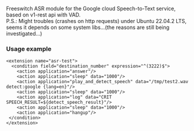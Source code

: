 <p>
  Freeswitch ASR module for the Google cloud Speech-to-Text service, based on v1-rest api with VAD. <br>
  P.S.: Might troubles (crashes on http requests) under Ubuntu 22.04.2 LTS, seems it depends on some system libs...(the reasons are still being investigated...)
</p>

### Usage example
```
<extension name="asr-test">
  <condition field="destination_number" expression="^(3222)$">
    <action application="answer"/>
    <action application="sleep" data="1000"/>
    <action application="play_and_detect_speech" data="/tmp/test2.wav detect:google {lang=en}"/>
    <action application="sleep" data="1000"/>
    <action application="log" data="CRIT SPEECH_RESULT=${detect_speech_result}"/>
    <action application="sleep" data="1000"/>
    <action application="hangup"/>
 </condition>
</extension>

```
